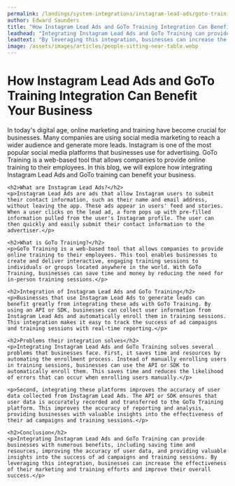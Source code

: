 ```yaml
---
permalink: /landings/system-integrations/instagram-lead-ads/goto-training
author: Edward Saunders
title: "How Instagram Lead Ads and GoTo Training Integration Can Benefit Your Business"
leadhead: "Integrating Instagram Lead Ads and GoTo Training can provide businesses with numerous benefits, including saving time and resources, improving the accuracy of user data, and providing valuable insights into the success of ad campaigns and training sessions"
leadtext: "By leveraging this integration, businesses can increase the effectiveness of their marketing and training efforts and improve their overall success."
image: /assets/images/articles/people-sitting-near-table.webp
---
```

<div class="arttext">	<h1>How Instagram Lead Ads and GoTo Training Integration Can Benefit Your Business</h1>
	<p>In today's digital age, online marketing and training have become crucial for businesses. Many companies are using social media marketing to reach a wider audience and generate more leads. Instagram is one of the most popular social media platforms that businesses use for advertising. GoTo Training is a web-based tool that allows companies to provide online training to their employees. In this blog, we will explore how integrating Instagram Lead Ads and GoTo training can benefit your business.</p>

	<h2>What are Instagram Lead Ads?</h2>
	<p>Instagram Lead Ads are ads that allow Instagram users to submit their contact information, such as their name and email address, without leaving the app. These ads appear in users' feed and stories. When a user clicks on the lead ad, a form pops up with pre-filled information pulled from the user's Instagram profile. The user can then quickly and easily submit their contact information to the advertiser.</p>

	<h2>What is GoTo Training?</h2>
	<p>GoTo Training is a web-based tool that allows companies to provide online training to their employees. This tool enables businesses to create and deliver interactive, engaging training sessions to individuals or groups located anywhere in the world. With GoTo Training, businesses can save time and money by reducing the need for in-person training sessions.</p>

	<h2>Integration of Instagram Lead Ads and GoTo Training</h2>
	<p>Businesses that use Instagram Lead Ads to generate leads can benefit greatly from integrating these ads with GoTo Training. By using an API or SDK, businesses can collect user information from Instagram Lead Ads and automatically enroll them in training sessions. This integration makes it easy to track the success of ad campaigns and training sessions with real-time reporting.</p>

	<h2>Problems their integration solves</h2>
	<p>Integrating Instagram Lead Ads and GoTo Training solves several problems that businesses face. First, it saves time and resources by automating the enrollment process. Instead of manually enrolling users in training sessions, businesses can use the API or SDK to automatically enroll them. This saves time and reduces the likelihood of errors that can occur when enrolling users manually.</p>

	<p>Second, integrating these platforms improves the accuracy of user data collected from Instagram Lead Ads. The API or SDK ensures that user data is accurately recorded and transferred to the GoTo Training platform. This improves the accuracy of reporting and analysis, providing businesses with valuable insights into the effectiveness of their ad campaigns and training sessions.</p>

	<h2>Conclusion</h2>
	<p>Integrating Instagram Lead Ads and GoTo Training can provide businesses with numerous benefits, including saving time and resources, improving the accuracy of user data, and providing valuable insights into the success of ad campaigns and training sessions. By leveraging this integration, businesses can increase the effectiveness of their marketing and training efforts and improve their overall success.</p>
</div>